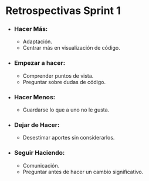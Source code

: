 # Retrospectivas Sprint 1

+ ### Hacer Más:
  + Adaptación.
  + Centrar más en visualización de código.

+ ### Empezar a hacer:
  + Comprender puntos de vista.
  + Preguntar sobre dudas de código.

+ ### Hacer Menos:
  + Guardarse lo que a uno no le gusta.

+ ### Dejar de Hacer:
  + Desestimar aportes sin considerarlos.

+ ### Seguir Haciendo:
  + Comunicación.
  + Preguntar antes de hacer un cambio significativo.

